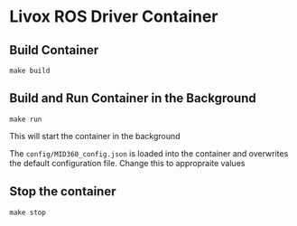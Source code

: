 # Livox ROS Driver Container

## Build Container

```
make build
```

## Build and Run Container in the Background 

```
make run
```

This will start the container in the background

The `config/MID360_config.json` is loaded into the container and overwrites the default configuration file. Change this to appropraite values

## Stop the container

```
make stop
```
